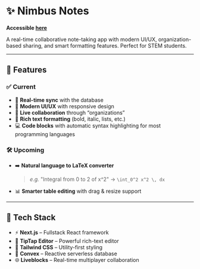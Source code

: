 # ✨ Nimbus Notes  
**Accessible [here](https://nimbus-notes-seven.vercel.app/welcome)**

A real-time collaborative note-taking app with modern UI/UX, organization-based sharing, and smart formatting features. Perfect for STEM students.

---

## 🚀 Features

### ✅ Current
- 🔄 **Real-time sync** with the database  
- 🎨 **Modern UI/UX** with responsive design  
- 👥 **Live collaboration** through “organizations”  
- 📝 **Rich text formatting** (bold, italic, lists, etc.)  
- 💻 **Code blocks** with automatic syntax highlighting for most programming languages  

### 🛠️ Upcoming
- ➡️ **Natural language to LaTeX converter**  
  > _e.g._ "Integral from 0 to 2 of x^2" → `\int_0^2 x^2 \, dx`
- 📊 **Smarter table editing** with drag & resize support

---

## 🧰 Tech Stack
- ⚡ **Next.js** – Fullstack React framework  
- 🎯 **TipTap Editor** – Powerful rich-text editor  
- 💅 **Tailwind CSS** – Utility-first styling  
- 🔗 **Convex** – Reactive serverless database  
- 🌐 **Liveblocks** – Real-time multiplayer collaboration
